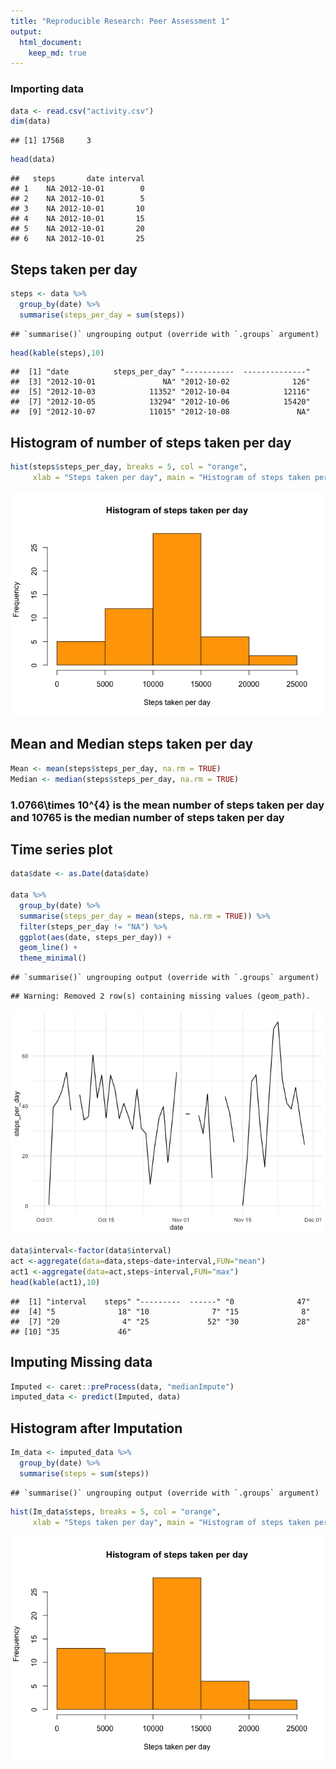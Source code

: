 ```yaml
---
title: "Reproducible Research: Peer Assessment 1"
output: 
  html_document:
    keep_md: true
---
```





### Importing data


```r
data <- read.csv("activity.csv")
dim(data)
```

```
## [1] 17568     3
```

```r
head(data)
```

```
##   steps       date interval
## 1    NA 2012-10-01        0
## 2    NA 2012-10-01        5
## 3    NA 2012-10-01       10
## 4    NA 2012-10-01       15
## 5    NA 2012-10-01       20
## 6    NA 2012-10-01       25
```

## Steps taken per day


```r
steps <- data %>% 
  group_by(date) %>% 
  summarise(steps_per_day = sum(steps))
```

```
## `summarise()` ungrouping output (override with `.groups` argument)
```

```r
head(kable(steps),10)
```

```
##  [1] "date          steps_per_day" "-----------  --------------"
##  [3] "2012-10-01               NA" "2012-10-02              126"
##  [5] "2012-10-03            11352" "2012-10-04            12116"
##  [7] "2012-10-05            13294" "2012-10-06            15420"
##  [9] "2012-10-07            11015" "2012-10-08               NA"
```

## Histogram of number of steps taken per day

```r
hist(steps$steps_per_day, breaks = 5, col = "orange",
     xlab = "Steps taken per day", main = "Histogram of steps taken per day")
```

![](PA1_template_files/figure-html/unnamed-chunk-3-1.png)<!-- -->


## Mean and Median steps taken per day

```r
Mean <- mean(steps$steps_per_day, na.rm = TRUE)
Median <- median(steps$steps_per_day, na.rm = TRUE)
```

### 1.0766\times 10^{4} is the mean number of steps taken per day and 10765 is the median number of steps taken per day  
  
  
## Time series plot


```r
data$date <- as.Date(data$date)

data %>% 
  group_by(date) %>% 
  summarise(steps_per_day = mean(steps, na.rm = TRUE)) %>% 
  filter(steps_per_day != "NA") %>% 
  ggplot(aes(date, steps_per_day)) +
  geom_line() +
  theme_minimal()
```

```
## `summarise()` ungrouping output (override with `.groups` argument)
```

```
## Warning: Removed 2 row(s) containing missing values (geom_path).
```

![](PA1_template_files/figure-html/unnamed-chunk-5-1.png)<!-- -->



```r
data$interval<-factor(data$interval)
act <-aggregate(data=data,steps~date+interval,FUN="mean")
act1 <-aggregate(data=act,steps~interval,FUN="max")
head(kable(act1),10)
```

```
##  [1] "interval    steps" "---------  ------" "0              47"
##  [4] "5              18" "10              7" "15              8"
##  [7] "20              4" "25             52" "30             28"
## [10] "35             46"
```


## Imputing Missing data

```r
Imputed <- caret::preProcess(data, "medianImpute")
imputed_data <- predict(Imputed, data)
```

## Histogram after Imputation


```r
Im_data <- imputed_data %>% 
  group_by(date) %>% 
  summarise(steps = sum(steps))
```

```
## `summarise()` ungrouping output (override with `.groups` argument)
```

```r
hist(Im_data$steps, breaks = 5, col = "orange",
     xlab = "Steps taken per day", main = "Histogram of steps taken per day")
```

![](PA1_template_files/figure-html/unnamed-chunk-8-1.png)<!-- -->

